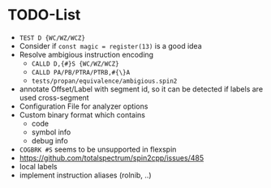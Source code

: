 # TODO-List

- `TEST D {WC/WZ/WCZ}`
- Consider if `const magic = register(13)` is a good idea
- Resolve ambigious instruction encoding
  - `CALLD D,{#}S {WC/WZ/WCZ}`
  - `CALLD PA/PB/PTRA/PTRB,#{\}A`
  - `tests/propan/equivalence/ambigious.spin2`
- annotate Offset/Label with segment id, so it can be detected if labels are used cross-segment
- Configuration File for analyzer options
- Custom binary format which contains
  - code
  - symbol info
  - debug info
- `COGBRK #S` seems to be unsupported in flexspin
- <https://github.com/totalspectrum/spin2cpp/issues/485>
- local labels
- implement instruction aliases (rolnib, ..)

